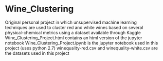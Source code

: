 # Wine_Clustering
Original personal project in which unsupervised machine learning techniques are used to cluster red and white wines based on several physical-chemical metrics using a dataset available through Kaggle
Wine_Clustering_Project.html contains an html version of the jupyter notebook
Wine_Clustering_Project.ipynb is the jupyter notebook used in this project (uses python 2.7)
winequality-red.csv and winequality-white.csv are the datasets used in this project
